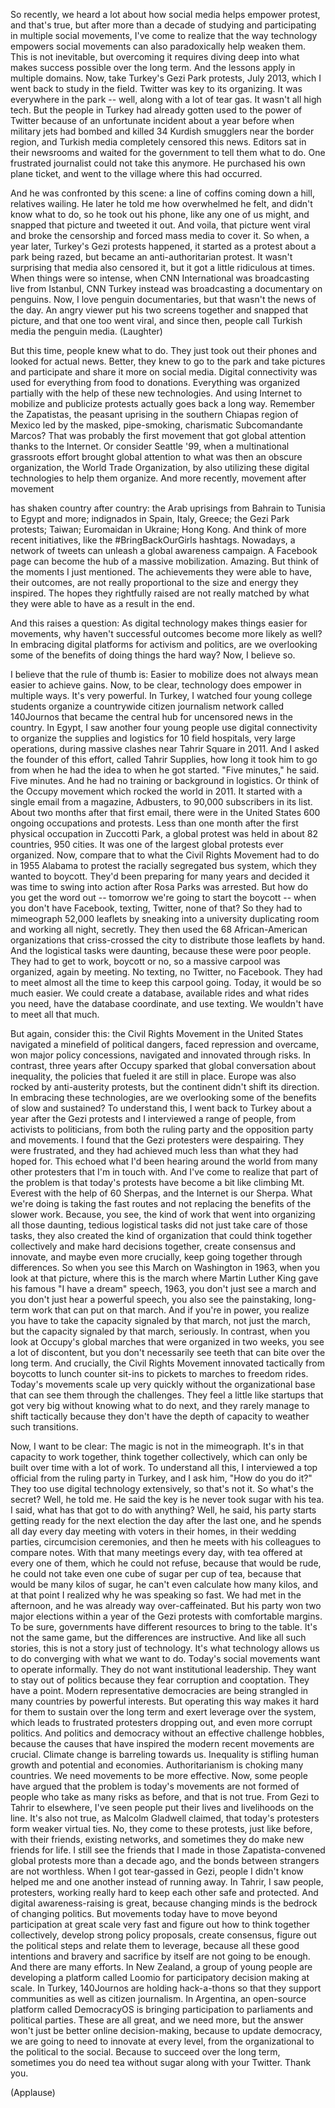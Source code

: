 
So recently, we heard a lot about
how social media helps empower protest,
and that&#39;s true,
but after more than a decade
of studying and participating
in multiple social movements,
I&#39;ve come to realize
that the way technology
empowers social movements
can also paradoxically help weaken them.
This is not inevitable,
but overcoming it requires diving deep
into what makes success possible
over the long term.
And the lessons apply in multiple domains.
Now, take Turkey&#39;s
Gezi Park protests, July 2013,
which I went back to study in the field.
Twitter was key to its organizing.
It was everywhere in the park --
well, along with a lot of tear gas.
It wasn&#39;t all high tech.
But the people in Turkey had already
gotten used to the power of Twitter
because of an unfortunate incident
about a year before
when military jets had bombed and killed
34 Kurdish smugglers
near the border region,
and Turkish media completely
censored this news.
Editors sat in their newsrooms
and waited for the government
to tell them what to do.
One frustrated journalist
could not take this anymore.
He purchased his own plane ticket,
and went to the village
where this had occurred.

And he was confronted by this scene:
a line of coffins coming down a hill,
relatives wailing.
He later he told me
how overwhelmed he felt,
and didn&#39;t know what to do,
so he took out his phone,
like any one of us might,
and snapped that picture
and tweeted it out.
And voila, that picture went viral
and broke the censorship
and forced mass media to cover it.
So when, a year later,
Turkey&#39;s Gezi protests happened,
it started as a protest
about a park being razed,
but became an anti-authoritarian protest.
It wasn&#39;t surprising
that media also censored it,
but it got a little ridiculous at times.
When things were so intense,
when CNN International
was broadcasting live from Istanbul,
CNN Turkey instead was broadcasting
a documentary on penguins.
Now, I love penguin documentaries,
but that wasn&#39;t the news of the day.
An angry viewer put his two screens
together and snapped that picture,
and that one too went viral,
and since then, people call Turkish media
the penguin media. 
(Laughter)

But this time, people knew what to do.
They just took out their phones
and looked for actual news.
Better, they knew to go to the park
and take pictures and participate
and share it more on social media.
Digital connectivity was used
for everything from food to donations.
Everything was organized partially
with the help of these new technologies.
And using Internet to mobilize
and publicize protests
actually goes back a long way.
Remember the Zapatistas,
the peasant uprising
in the southern Chiapas region of Mexico
led by the masked, pipe-smoking,
charismatic Subcomandante Marcos?
That was probably the first movement
that got global attention
thanks to the Internet.
Or consider Seattle &#39;99,
when a multinational grassroots effort
brought global attention
to what was then an obscure organization,
the World Trade Organization,
by also utilizing these digital
technologies to help them organize.
And more recently, movement after movement

has shaken country after country:
the Arab uprisings from Bahrain
to Tunisia to Egypt and more;
indignados in Spain, Italy, Greece;
the Gezi Park protests;
Taiwan; Euromaidan in Ukraine; Hong Kong.
And think of more recent initiatives,
like the #BringBackOurGirls hashtags.
Nowadays, a network of tweets
can unleash a global awareness campaign.
A Facebook page can become the hub
of a massive mobilization.
Amazing.
But think of the moments I just mentioned.
The achievements they were
able to have, their outcomes,
are not really proportional
to the size and energy they inspired.
The hopes they rightfully raised
are not really matched
by what they were able to have
as a result in the end.

And this raises a question:
As digital technology makes things
easier for movements,
why haven&#39;t successful outcomes
become more likely as well?
In embracing digital platforms
for activism and politics,
are we overlooking some of the benefits
of doing things the hard way?
Now, I believe so.

I believe that the rule of thumb is:
Easier to mobilize does not always mean
easier to achieve gains.
Now, to be clear,
technology does empower in multiple ways.
It&#39;s very powerful.
In Turkey, I watched
four young college students
organize a countrywide citizen journalism
network called 140Journos
that became the central hub
for uncensored news in the country.
In Egypt, I saw another four young people
use digital connectivity
to organize the supplies and logistics
for 10 field hospitals,
very large operations,
during massive clashes
near Tahrir Square in 2011.
And I asked the founder
of this effort, called Tahrir Supplies,
how long it took him to go from when
he had the idea to when he got started.
&quot;Five minutes,&quot; he said. Five minutes.
And he had no training
or background in logistics.
Or think of the Occupy movement
which rocked the world in 2011.
It started with a single email
from a magazine, Adbusters,
to 90,000 subscribers in its list.
About two months after that first email,
there were in the United States
600 ongoing occupations and protests.
Less than one month after the first
physical occupation in Zuccotti Park,
a global protest was held
in about 82 countries, 950 cities.
It was one of the largest
global protests ever organized.
Now, compare that to what the Civil Rights
Movement had to do in 1955 Alabama
to protest the racially segregated
bus system, which they wanted to boycott.
They&#39;d been preparing for many years
and decided it was time
to swing into action
after Rosa Parks was arrested.
But how do you get the word out --
tomorrow we&#39;re going to
start the boycott --
when you don&#39;t have Facebook,
texting, Twitter, none of that?
So they had to mimeograph 52,000 leaflets
by sneaking into a university
duplicating room
and working all night, secretly.
They then used the 68
African-American organizations
that criss-crossed the city
to distribute those leaflets by hand.
And the logistical tasks were daunting,
because these were poor people.
They had to get to work, boycott or no,
so a massive carpool was organized,
again by meeting.
No texting, no Twitter, no Facebook.
They had to meet almost all the time
to keep this carpool going.
Today, it would be so much easier.
We could create a database,
available rides and what rides you need,
have the database coordinate,
and use texting.
We wouldn&#39;t have to meet all that much.

But again, consider this:
the Civil Rights Movement
in the United States
navigated a minefield
of political dangers,
faced repression and overcame,
won major policy concessions,
navigated and innovated through risks.
In contrast, three years
after Occupy sparked
that global conversation about inequality,
the policies that fueled it
are still in place.
Europe was also rocked
by anti-austerity protests,
but the continent
didn&#39;t shift its direction.
In embracing these technologies,
are we overlooking some of the benefits
of slow and sustained?
To understand this,
I went back to Turkey
about a year after the Gezi protests
and I interviewed a range of people,
from activists to politicians,
from both the ruling party
and the opposition party and movements.
I found that the Gezi protesters
were despairing.
They were frustrated,
and they had achieved much less
than what they had hoped for.
This echoed what I&#39;d been hearing
around the world
from many other protesters
that I&#39;m in touch with.
And I&#39;ve come to realize
that part of the problem
is that today&#39;s protests have become
a bit like climbing Mt. Everest
with the help of 60 Sherpas,
and the Internet is our Sherpa.
What we&#39;re doing is taking the fast routes
and not replacing the benefits
of the slower work.
Because, you see,
the kind of work that went into organizing
all those daunting,
tedious logistical tasks
did not just take care of those tasks,
they also created the kind of organization
that could think together collectively
and make hard decisions together,
create consensus and innovate,
and maybe even more crucially,
keep going together through differences.
So when you see this
March on Washington in 1963,
when you look at that picture,
where this is the march where
Martin Luther King gave his famous
&quot;I have a dream&quot; speech, 1963,
you don&#39;t just see a march
and you don&#39;t just hear a powerful speech,
you also see the painstaking,
long-term work that can put on that march.
And if you&#39;re in power,
you realize you have to take
the capacity signaled by that march,
not just the march, but the capacity
signaled by that march, seriously.
In contrast, when you look
at Occupy&#39;s global marches
that were organized in two weeks,
you see a lot of discontent,
but you don&#39;t necessarily see teeth that
can bite over the long term.
And crucially, the Civil Rights Movement
innovated tactically
from boycotts to lunch counter sit-ins
to pickets to marches to freedom rides.
Today&#39;s movements scale up very quickly
without the organizational base
that can see them through the challenges.
They feel a little like startups
that got very big
without knowing what to do next,
and they rarely manage to shift tactically
because they don&#39;t have
the depth of capacity
to weather such transitions.

Now, I want to be clear:
The magic is not in the mimeograph.
It&#39;s in that capacity to work together,
think together collectively,
which can only be built
over time with a lot of work.
To understand all this,
I interviewed a top official
from the ruling party in Turkey,
and I ask him, &quot;How do you do it?&quot;
They too use digital technology
extensively, so that&#39;s not it.
So what&#39;s the secret?
Well, he told me.
He said the key is
he never took sugar with his tea.
I said, what has that
got to do with anything?
Well, he said, his party starts
getting ready for the next election
the day after the last one,
and he spends all day every day
meeting with voters in their homes,
in their wedding parties,
circumcision ceremonies,
and then he meets with his colleagues
to compare notes.
With that many meetings every day,
with tea offered at every one of them,
which he could not refuse,
because that would be rude,
he could not take even one cube of sugar
per cup of tea,
because that would be many kilos of sugar,
he can&#39;t even calculate how many kilos,
and at that point I realized
why he was speaking so fast.
We had met in the afternoon,
and he was already way over-caffeinated.
But his party won two major elections
within a year of the Gezi protests
with comfortable margins.
To be sure, governments have
different resources to bring to the table.
It&#39;s not the same game,
but the differences are instructive.
And like all such stories, this is not
a story just of technology.
It&#39;s what technology allows us to do
converging with what we want to do.
Today&#39;s social movements
want to operate informally.
They do not want institutional leadership.
They want to stay out of politics because
they fear corruption and cooptation.
They have a point.
Modern representative democracies
are being strangled in many countries
by powerful interests.
But operating this way
makes it hard for them
to sustain over the long term
and exert leverage over the system,
which leads to frustrated
protesters dropping out,
and even more corrupt politics.
And politics and democracy
without an effective challenge hobbles,
because the causes that have inspired
the modern recent movements are crucial.
Climate change is barreling towards us.
Inequality is stifling human growth
and potential and economies.
Authoritarianism is choking
many countries.
We need movements to be more effective.
Now, some people have argued
that the problem is
today&#39;s movements are not formed of people
who take as many risks as before,
and that is not true.
From Gezi to Tahrir to elsewhere,
I&#39;ve seen people put their lives
and livelihoods on the line.
It&#39;s also not true,
as Malcolm Gladwell claimed,
that today&#39;s protesters
form weaker virtual ties.
No, they come to these protests,
just like before,
with their friends, existing networks,
and sometimes they do
make new friends for life.
I still see the friends that I made
in those Zapatista-convened
global protests more than a decade ago,
and the bonds between strangers
are not worthless.
When I got tear-gassed in Gezi,
people I didn&#39;t know helped me
and one another instead of running away.
In Tahrir, I saw people, protesters,
working really hard to keep
each other safe and protected.
And digital awareness-raising is great,
because changing minds
is the bedrock of changing politics.
But movements today have to move beyond
participation at great scale very fast
and figure out how
to think together collectively,
develop strong policy proposals,
create consensus,
figure out the political steps
and relate them to leverage,
because all these good intentions
and bravery and sacrifice by itself
are not going to be enough.
And there are many efforts.
In New Zealand, a group of young people
are developing a platform called Loomio
for participatory
decision making at scale.
In Turkey, 140Journos
are holding hack-a-thons
so that they support communities
as well as citizen journalism.
In Argentina, an open-source platform
called DemocracyOS
is bringing participation
to parliaments and political parties.
These are all great, and we need more,
but the answer won&#39;t just be
better online decision-making,
because to update democracy, we are going
to need to innovate at every level,
from the organizational
to the political to the social.
Because to succeed over the long term,
sometimes you do need tea without sugar
along with your Twitter.
Thank you.

(Applause)

